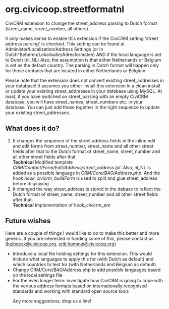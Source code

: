 org.civicoop.streetformatnl
===========================

CiviCRM extension to change the street_address parsing to Dutch format (street_name, street_number, all others)

It only makes sense to enable this extension if the CiviCRM setting 'street address parsing' is checked. This setting can be found at Administer/Localization/Address Settings (or in Dutch"Beheren/Lokalisatie/Adresformaten) AND if the local language is set to Dutch (nl_NL)
Also, the assumption is that either Netherlands or Belgium is set as the default country. The parsing in Dutch format will happen only for those contacts that are located in either Netherlands or Belgium.

Please note that the extension does not convert existing street_addresses in your database! It assumes you either install this extension in a 
clean install or update your existing street_addresses in your database using MySQL. At least, if you have switched on street_parsing
with an empty CiviCRM database, you will have street_names, street_numbers etc. in your database. You can just add those together in 
the right sequence to update your existing street_addresses.

What does it do?
-----------------
<ol>
<li>It changes the sequence of the street address fields in the inline edit and edit forms from street_number, street_name and all other street fields after that to the Dutch format of street_name, street_number and all other street fields after that.
<br /><strong>Technical</strong>
Modified template <em>CRM/Contact/Form/Edit/Address/street_address.tpl</em>. Also, nl_NL is added as a possible language in <em>CRM/Core/BAO/Address.php</em>.
And the hook <em>hook_civicrm_buildForm</em> is used to split and glue street_address before displaying
</li>

<li>It changed the way street_address is stored in the dabase to reflect the Dutch format of street_name, street_number and all other street fields after that.
<br /><strong>Technical</strong>
Implementation of <em>hook_civicrm_pre</em>
</li>
</ol>

Future wishes
-------------

Here are a couple of things I would like to do to make this better and more generic. If you are interested in funding some of this, please contact us (helpdesk@civicoop.org, erik.hommel@civicoop.org)
<ul>
<li>Introduce a local file holding settings for this extension. This would include what languages to apply this for (with Dutch as default) and which countries to test for (with Netherlands and Belgium as default)</li>
<li>Change CRM/Core/BAO/Address.php to add possible languages based on the local settings file</li>
<li>For the even longer term: investigate how CiviCRM is going to cope with the various address formats based on internationally recognised standards and working with standard open source tools</li>

Any more suggestions, drop us a line!

